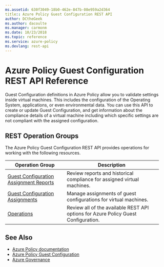 ```yaml
---
ms.assetid: 630f3049-18b0-462e-847b-08e959a2d364
title:: Azure Policy Guest Configuration REST API
author: DCtheGeek
ms.author: dacoulte
ms.manager: carmonm
ms.date: 10/23/2018
ms.topic: reference
ms.service: azure-policy
ms.devlang: rest-api
---
```

# Azure Policy Guest Configuration REST API Reference

Guest Configuration definitions in Azure Policy allow you to validate settings inside virtual
machines. This includes the configuration of the Operating System, applications, or even
environmental data. You can use this API to create or update Guest Configuration, and get
information about the compliance details of a virtual machine including which specific settings are
not compliant with the assigned configuration.

## REST Operation Groups

The Azure Policy Guest Configuration REST API provides operations for working with the following
resources.

|Operation Group | Description |
|----------------|-------------|
| [Guest Configuration Assignment Reports](xref:management.azure.com.guestconfiguration.guestconfigurationassignmentreports) | Review reports and historical compliance for assigned virtual machines.|
| [Guest Configuration Assignments](xref:management.azure.com.guestconfiguration.guestconfigurationassignments) | Manage assignments of guest configurations for virtual machines.|
| [Operations](xref:management.azure.com.guestconfiguration.operations) | Review all of the available REST API options for Azure Policy Guest Configuration.|

## See Also

- [Azure Policy documentation](https://docs.microsoft.com/azure/governance/policy/)
- [Azure Policy Guest Configuration](https://docs.microsoft.com/azure/governance/policy/concepts/guest-configuration)
- [Azure Governance](https://docs.microsoft.com/azure/governance/)